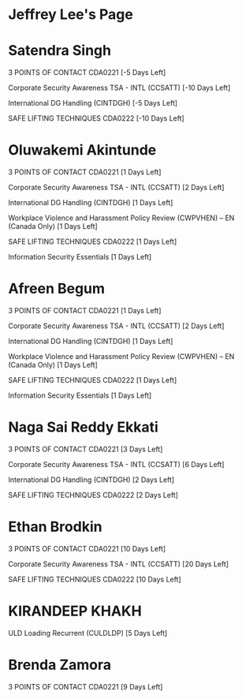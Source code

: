 # Jeffrey Lee's Page




# Satendra Singh


3 POINTS OF CONTACT CDA0221 [-5 Days Left]

Corporate Security Awareness TSA - INTL (CCSATT) [-10 Days Left]

International DG Handling (CINTDGH) [-5 Days Left]

SAFE LIFTING TECHNIQUES CDA0222 [-10 Days Left]



# Oluwakemi Akintunde


3 POINTS OF CONTACT CDA0221 [1 Days Left]

Corporate Security Awareness TSA - INTL (CCSATT) [2 Days Left]

International DG Handling (CINTDGH) [1 Days Left]

Workplace Violence and Harassment Policy Review (CWPVHEN) – EN (Canada Only) [1 Days Left]

SAFE LIFTING TECHNIQUES CDA0222 [1 Days Left]

Information Security Essentials [1 Days Left]



# Afreen Begum


3 POINTS OF CONTACT CDA0221 [1 Days Left]

Corporate Security Awareness TSA - INTL (CCSATT) [2 Days Left]

International DG Handling (CINTDGH) [1 Days Left]

Workplace Violence and Harassment Policy Review (CWPVHEN) – EN (Canada Only) [1 Days Left]

SAFE LIFTING TECHNIQUES CDA0222 [1 Days Left]

Information Security Essentials [1 Days Left]



# Naga Sai Reddy Ekkati


3 POINTS OF CONTACT CDA0221 [3 Days Left]

Corporate Security Awareness TSA - INTL (CCSATT) [6 Days Left]

International DG Handling (CINTDGH) [2 Days Left]

SAFE LIFTING TECHNIQUES CDA0222 [2 Days Left]



# Ethan Brodkin


3 POINTS OF CONTACT CDA0221 [10 Days Left]

Corporate Security Awareness TSA - INTL (CCSATT) [20 Days Left]

SAFE LIFTING TECHNIQUES CDA0222 [10 Days Left]



# KIRANDEEP KHAKH


ULD Loading Recurrent (CULDLDP) [5 Days Left]



# Brenda Zamora


3 POINTS OF CONTACT CDA0221 [9 Days Left]



